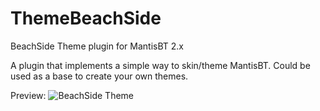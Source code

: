 # ThemeBeachSide
BeachSide Theme plugin for MantisBT 2.x

A plugin that implements a simple way to skin/theme MantisBT. Could be used as a base to create your own themes.

Preview:
![BeachSide Theme](https://i.imgur.com/v3z1ko3.png)